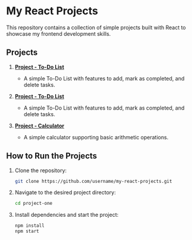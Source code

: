 # My React Projects

This repository contains a collection of simple projects built with React to showcase my frontend development skills.

## Projects

1. **[Project - To-Do List](./project-one/README.md)**
    - A simple To-Do List with features to add, mark as completed, and delete tasks.

2. **[Project - To-Do List](./project-one/README.md)**
    - A simple To-Do List with features to add, mark as completed, and delete tasks.

3. **[Project - Calculator](./project-three/README.md)**
    - A simple calculator supporting basic arithmetic operations.

## How to Run the Projects

1. Clone the repository:
   ```bash
   git clone https://github.com/username/my-react-projects.git

2. Navigate to the desired project directory:
    ```bash
    cd project-one

3. Install dependencies and start the project:
   ```bash
   npm install
   npm start


